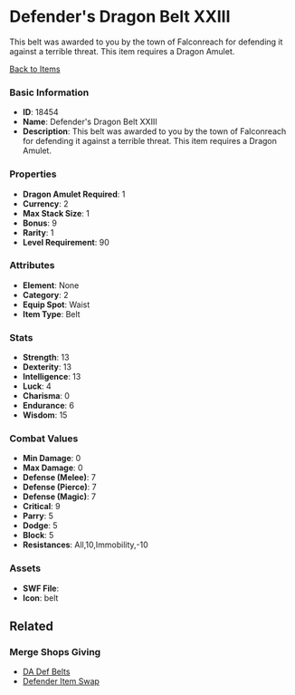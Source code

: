 # Defender's Dragon Belt XXIII

This belt was awarded to you by the town of Falconreach for defending it against a terrible threat. This item requires a Dragon Amulet.

[Back to Items](../items.md)

### Basic Information

- **ID**: 18454
- **Name**: Defender&#039;s Dragon Belt XXIII
- **Description**: This belt was awarded to you by the town of Falconreach for defending it against a terrible threat. This item requires a Dragon Amulet.

### Properties

- **Dragon Amulet Required**: 1
- **Currency**: 2
- **Max Stack Size**: 1
- **Bonus**: 9
- **Rarity**: 1
- **Level Requirement**: 90

### Attributes

- **Element**: None
- **Category**: 2
- **Equip Spot**: Waist
- **Item Type**: Belt

### Stats

- **Strength**: 13
- **Dexterity**: 13
- **Intelligence**: 13
- **Luck**: 4
- **Charisma**: 0
- **Endurance**: 6
- **Wisdom**: 15

### Combat Values

- **Min Damage**: 0
- **Max Damage**: 0
- **Defense (Melee)**: 7
- **Defense (Pierce)**: 7
- **Defense (Magic)**: 7
- **Critical**: 9
- **Parry**: 5
- **Dodge**: 5
- **Block**: 5
- **Resistances**: All,10,Immobility,-10

### Assets

- **SWF File**: 
- **Icon**: belt

## Related

### Merge Shops Giving

- [DA Def Belts](../merge-shops/384-da-def-belts.md)
- [Defender Item Swap](../merge-shops/385-defender-item-swap.md)

